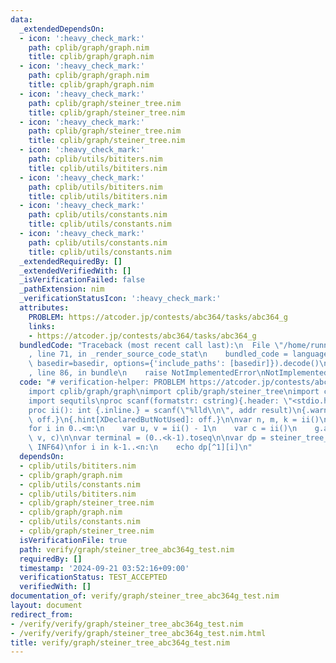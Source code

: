 ```yaml
---
data:
  _extendedDependsOn:
  - icon: ':heavy_check_mark:'
    path: cplib/graph/graph.nim
    title: cplib/graph/graph.nim
  - icon: ':heavy_check_mark:'
    path: cplib/graph/graph.nim
    title: cplib/graph/graph.nim
  - icon: ':heavy_check_mark:'
    path: cplib/graph/steiner_tree.nim
    title: cplib/graph/steiner_tree.nim
  - icon: ':heavy_check_mark:'
    path: cplib/graph/steiner_tree.nim
    title: cplib/graph/steiner_tree.nim
  - icon: ':heavy_check_mark:'
    path: cplib/utils/bititers.nim
    title: cplib/utils/bititers.nim
  - icon: ':heavy_check_mark:'
    path: cplib/utils/bititers.nim
    title: cplib/utils/bititers.nim
  - icon: ':heavy_check_mark:'
    path: cplib/utils/constants.nim
    title: cplib/utils/constants.nim
  - icon: ':heavy_check_mark:'
    path: cplib/utils/constants.nim
    title: cplib/utils/constants.nim
  _extendedRequiredBy: []
  _extendedVerifiedWith: []
  _isVerificationFailed: false
  _pathExtension: nim
  _verificationStatusIcon: ':heavy_check_mark:'
  attributes:
    PROBLEM: https://atcoder.jp/contests/abc364/tasks/abc364_g
    links:
    - https://atcoder.jp/contests/abc364/tasks/abc364_g
  bundledCode: "Traceback (most recent call last):\n  File \"/home/runner/.local/lib/python3.10/site-packages/onlinejudge_verify/documentation/build.py\"\
    , line 71, in _render_source_code_stat\n    bundled_code = language.bundle(stat.path,\
    \ basedir=basedir, options={'include_paths': [basedir]}).decode()\n  File \"/home/runner/.local/lib/python3.10/site-packages/onlinejudge_verify/languages/nim.py\"\
    , line 86, in bundle\n    raise NotImplementedError\nNotImplementedError\n"
  code: "# verification-helper: PROBLEM https://atcoder.jp/contests/abc364/tasks/abc364_g\n\
    import cplib/graph/graph\nimport cplib/graph/steiner_tree\nimport cplib/utils/constants\n\
    import sequtils\nproc scanf(formatstr: cstring){.header: \"<stdio.h>\", varargs.}\n\
    proc ii(): int {.inline.} = scanf(\"%lld\\n\", addr result)\n{.warning[UnusedImport]:\
    \ off.}\n{.hint[XDeclaredButNotUsed]: off.}\n\nvar n, m, k = ii()\nvar g = initWeightedUnDirectedGraph(n)\n\
    for i in 0..<m:\n    var u, v = ii() - 1\n    var c = ii()\n    g.add_edge(u,\
    \ v, c)\n\nvar terminal = (0..<k-1).toseq\n\nvar dp = steiner_tree_dp(g, terminal,\
    \ INF64)\nfor i in k-1..<n:\n    echo dp[^1][i]\n"
  dependsOn:
  - cplib/utils/bititers.nim
  - cplib/graph/graph.nim
  - cplib/utils/constants.nim
  - cplib/utils/bititers.nim
  - cplib/graph/steiner_tree.nim
  - cplib/graph/graph.nim
  - cplib/utils/constants.nim
  - cplib/graph/steiner_tree.nim
  isVerificationFile: true
  path: verify/graph/steiner_tree_abc364g_test.nim
  requiredBy: []
  timestamp: '2024-09-21 03:52:16+09:00'
  verificationStatus: TEST_ACCEPTED
  verifiedWith: []
documentation_of: verify/graph/steiner_tree_abc364g_test.nim
layout: document
redirect_from:
- /verify/verify/graph/steiner_tree_abc364g_test.nim
- /verify/verify/graph/steiner_tree_abc364g_test.nim.html
title: verify/graph/steiner_tree_abc364g_test.nim
---
```

